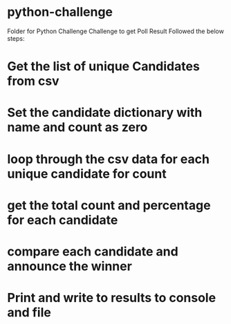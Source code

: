 # python-challenge
Folder for Python Challenge
Challenge to get Poll Result
Followed the below steps:
# Get the list of unique Candidates from csv
# Set the candidate dictionary with name and count as zero
# loop through the csv data for each unique candidate for count 
# get the total count and percentage for each candidate
# compare each candidate and announce the winner

# Print and write to results to console and file
